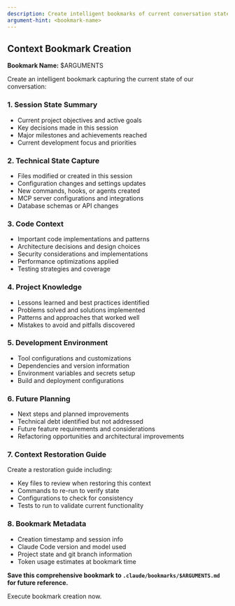 ```yaml
---
description: Create intelligent bookmarks of current conversation state for later restoration
argument-hint: <bookmark-name>
---
```


## Context Bookmark Creation

**Bookmark Name:** $ARGUMENTS

Create an intelligent bookmark capturing the current state of our conversation:

### 1. **Session State Summary**
- Current project objectives and active goals
- Key decisions made in this session
- Major milestones and achievements reached
- Current development focus and priorities

### 2. **Technical State Capture**
- Files modified or created in this session
- Configuration changes and settings updates
- New commands, hooks, or agents created
- MCP server configurations and integrations
- Database schemas or API changes

### 3. **Code Context**
- Important code implementations and patterns
- Architecture decisions and design choices
- Security considerations and implementations
- Performance optimizations applied
- Testing strategies and coverage

### 4. **Project Knowledge**
- Lessons learned and best practices identified
- Problems solved and solutions implemented
- Patterns and approaches that worked well
- Mistakes to avoid and pitfalls discovered

### 5. **Development Environment**
- Tool configurations and customizations
- Dependencies and version information
- Environment variables and secrets setup
- Build and deployment configurations

### 6. **Future Planning**
- Next steps and planned improvements
- Technical debt identified but not addressed
- Future feature requirements and considerations
- Refactoring opportunities and architectural improvements

### 7. **Context Restoration Guide**
Create a restoration guide including:
- Key files to review when restoring this context
- Commands to re-run to verify state
- Configurations to check for consistency
- Tests to run to validate current functionality

### 8. **Bookmark Metadata**
- Creation timestamp and session info
- Claude Code version and model used
- Project state and git branch information
- Token usage estimates at bookmark time

**Save this comprehensive bookmark to `.claude/bookmarks/$ARGUMENTS.md` for future reference.**

Execute bookmark creation now.